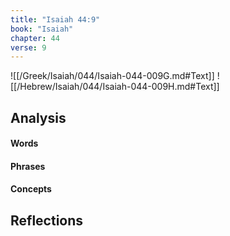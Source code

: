 ```yaml
---
title: "Isaiah 44:9"
book: "Isaiah"
chapter: 44
verse: 9
---
```

![[/Greek/Isaiah/044/Isaiah-044-009G.md#Text]]
![[/Hebrew/Isaiah/044/Isaiah-044-009H.md#Text]]

## Analysis

#### Words

#### Phrases

#### Concepts

## Reflections

